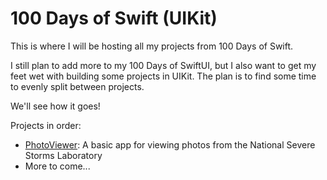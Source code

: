 # 100 Days of Swift (UIKit)

This is where I will be hosting all my projects from 100 Days of Swift.

I still plan to add more to my 100 Days of SwiftUI, but I also want to get my feet wet with building some projects in UIKit.
The plan is to find some time to evenly split between projects.

We'll see how it goes!

Projects in order:
* [PhotoViewer](https://github.com/ihuettel/100Days-UIKit/tree/main/PhotoViewer): A basic app for viewing photos from the National Severe Storms Laboratory
* More to come...
